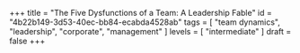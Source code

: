+++
title = "The Five Dysfunctions of a Team: A Leadership Fable"
id = "4b22b149-3d53-40ec-bb84-ecabda4528ab"
tags = [ "team dynamics", "leadership", "corporate", "management" ]
levels = [ "intermediate" ]
draft = false
+++
